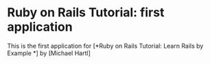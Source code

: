 # Ruby on Rails Tutorial: first application

This is the first application for
[*Ruby on Rails Tutorial:  Learn Rails by Example *]
by [Michael Hartl]
